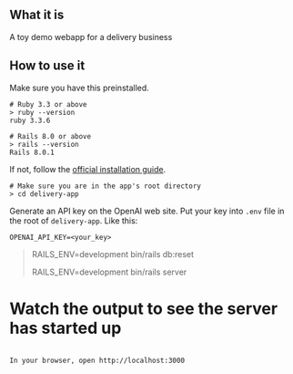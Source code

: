## What it is
A toy demo webapp for a delivery business

## How to use it

Make sure you have this preinstalled.

```
# Ruby 3.3 or above
> ruby --version
ruby 3.3.6
```

```
# Rails 8.0 or above
> rails --version
Rails 8.0.1
```

If not, follow the [official installation guide]( https://guides.rubyonrails.org/install_ruby_on_rails.html).

```
# Make sure you are in the app's root directory
> cd delivery-app
```

Generate an API key on the OpenAI web site.
Put your key into `.env` file in the root of `delivery-app`. Like this:
```
OPENAI_API_KEY=<your_key>
```
> RAILS_ENV=development bin/rails db:reset
>
> RAILS_ENV=development bin/rails server
>
# Watch the output to see the server has started up
```

In your browser, open http://localhost:3000
